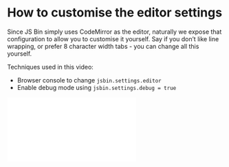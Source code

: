 # How to customise the editor settings

Since JS Bin simply uses CodeMirror as the editor, naturally we expose that configuration to allow you to customise it yourself. Say if you don’t like line wrapping, or prefer 8 character width tabs - you can change all this yourself.

Techniques used in this video:

* Browser console to change `jsbin.settings.editor`
* Enable debug mode using `jsbin.settings.debug = true`

<div class="embed-container">
  <iframe src="//www.youtube.com/embed/pzFqaRJwNQ8" frameborder="0" allowfullscreen></iframe>
</div>